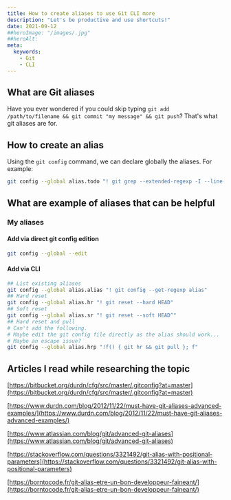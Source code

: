 ```yaml
---
title: How to create aliases to use Git CLI more
description: "Let's be productive and use shortcuts!"
date: 2021-09-12
##heroImage: "/images/.jpg"
##heroAlt:
meta:
  keywords:
    - Git
    - CLI
---
```


## What are Git aliases

Have you ever wondered if you could skip typing `git add /path/to/filename && git commit "my message" && git push`?
That's what git aliases are for.

## How to create an alias

Using the `git config` command, we can declare globally the aliases. For example:

```sh
git config --global alias.todo "! git grep --extended-regexp -I --line-number --break --heading --color=auto 'TODO|FIXME'"
```

## What are example of aliases that can be helpful

### My aliases

#### Add via direct git config edition

```bash
git config --global --edit
```

#### Add via CLI

```bash
## List existing aliases
git config --global alias.alias "! git config --get-regexp alias"
## Hard reset
git config --global alias.hr "! git reset --hard HEAD"
## Soft reset
git config --global alias.sr "! git reset --soft HEAD^"
## Hard reset and pull
# Can't add the following.
# Maybe edit the git config file directly as the alias should work...
# Maybe an escape issue?
git config --global alias.hrp "!f() { git hr && git pull }; f"
```

## Articles I read while researching the topic

[https://bitbucket.org/durdn/cfg/src/master/.gitconfig?at=master](https://bitbucket.org/durdn/cfg/src/master/.gitconfig?at=master)

[https://www.durdn.com/blog/2012/11/22/must-have-git-aliases-advanced-examples/](https://www.durdn.com/blog/2012/11/22/must-have-git-aliases-advanced-examples/)

[https://www.atlassian.com/blog/git/advanced-git-aliases](https://www.atlassian.com/blog/git/advanced-git-aliases)

[https://stackoverflow.com/questions/3321492/git-alias-with-positional-parameters](https://stackoverflow.com/questions/3321492/git-alias-with-positional-parameters)

[https://borntocode.fr/git-alias-etre-un-bon-developpeur-faineant/](https://borntocode.fr/git-alias-etre-un-bon-developpeur-faineant/)
